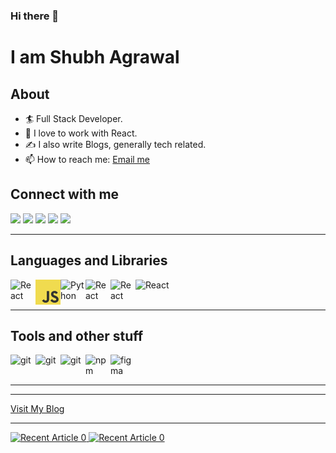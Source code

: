 ### Hi there 👋
# I am Shubh Agrawal

## About
- 🏄‍ Full Stack Developer.
- 🌱 I love to work with React.
- ✍ I also write Blogs, generally tech related.
- 📫 How to reach me: [Email me](mailto:shubhagrawal4457@gmail.com)

## Connect with **me**

[<img height="30" src="https://img.shields.io/badge/twitter-%231DA1F2.svg?&style=for-the-badge&logo=twitter&logoColor=white" />](https://twitter.com/theshubhagrwl)
[<img height="30" src="https://img.shields.io/badge/instagram-%23E4405F.svg?&style=for-the-badge&logo=instagram&logoColor=white" />](https://www.instagram.com/theshubhagrwl/)
[<img height="30" src="https://img.shields.io/badge/gmail-D14836?&style=for-the-badge&logo=gmail&logoColor=white" />](mailto:shubhagrawal4457@gmail.com)
[<img height="30" src="https://img.shields.io/badge/linkedin-%230077B5.svg?&style=for-the-badge&logo=linkedin&logoColor=white" />](https://www.linkedin.com/in/theshubhagrwl/)
[<img height="30" src="https://img.shields.io/badge/telegram-D14836?color=2CA5E0&style=for-the-badge&logo=telegram&logoColor=white" />](https://t.me/theshubhagrwl)
<br />
<hr />



## Languages and Libraries

<img align="left" alt="React" width="40px" src="https://raw.githubusercontent.com/isocpp/logos/master/cpp_logo.png" />
<img align="left" alt="JS" width="40px" src="https://raw.githubusercontent.com/github/explore/80688e429a7d4ef2fca1e82350fe8e3517d3494d/topics/javascript/javascript.png" />
<img align="left" alt="Python" width="40px" src="https://www.vectorlogo.zone/logos/python/python-icon.svg" />
<img align="left" alt="React" width="40px" src="https://www.vectorlogo.zone/logos/reactjs/reactjs-icon.svg" />
<img align="left" alt="React" width="40px" src="https://www.vectorlogo.zone/logos/djangoproject/djangoproject-icon.svg" />
<img align="left" alt="React" width="120px" src="https://upload.wikimedia.org/wikipedia/fr/thumb/7/76/Pygame_%282019%29_Logo.png/220px-Pygame_%282019%29_Logo.png" />

<br />
<br />
<hr />



## Tools and other stuff
<img align="left" alt="git" width="40px" src="https://www.vectorlogo.zone/logos/git-scm/git-scm-icon.svg" />
<img align="left" alt="git" width="40px" src="https://upload.wikimedia.org/wikipedia/commons/a/af/Adobe_Photoshop_CC_icon.svg" />
<img align="left" alt="git" width="40px" src="https://www.vectorlogo.zone/logos/github/github-tile.svg" />
<img align="left" alt="npm" width="40px" src="https://www.vectorlogo.zone/logos/visualstudio_code/visualstudio_code-icon.svg" />
<img align="left" alt="figma" width="40px" src="https://www.vectorlogo.zone/logos/figma/figma-icon.svg" />
<br />
<br />
<hr />

<hr>
<a target="_blank" href="https://theshubhagrwl.hashnode.dev/"> Visit My Blog </a> 
<hr>
<a target="_blank" href="https://github-readme-medium-recent-article.vercel.app/medium/@theshubhagrwl/0"><img src="https://github-readme-medium-recent-article.vercel.app/medium/@theshubhagrwl/0" alt="Recent Article 0"> 
<a target="_blank" href="https://github-readme-medium-recent-article.vercel.app/medium/@theshubhagrwl/1"><img src="https://github-readme-medium-recent-article.vercel.app/medium/@theshubhagrwl/1" alt="Recent Article 0">







[twitter]: https://twitter.com/theshubhagrwl
[instagram]: https://www.instagram.com/theshubhagrwl/
[LinkedIn]: https://www.linkedin.com/in/theshubhagrwl/
